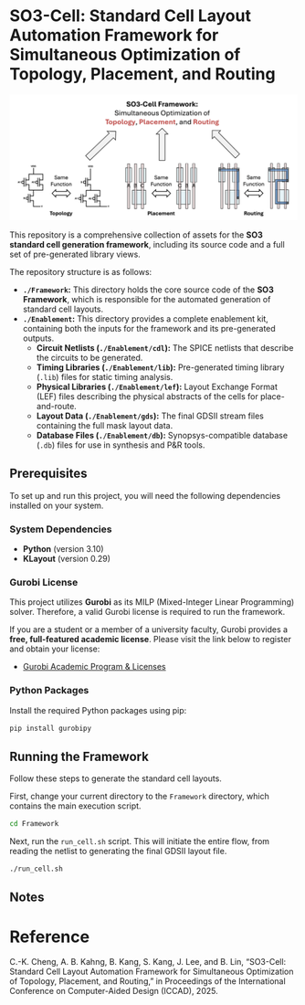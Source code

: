 # SO3-Cell: Standard Cell Layout Automation Framework for Simultaneous Optimization of Topology, Placement, and Routing

![SO3 Framework](./Framework.png)

This repository is a comprehensive collection of assets for the **SO3 standard cell generation framework**, including its source code and a full set of pre-generated library views.

The repository structure is as follows:

*   **`./Framework`:** This directory holds the core source code of the **SO3 Framework**, which is responsible for the automated generation of standard cell layouts.
*   **`./Enablement`:** This directory provides a complete enablement kit, containing both the inputs for the framework and its pre-generated outputs.
    *   **Circuit Netlists (`./Enablement/cdl`):** The SPICE netlists that describe the circuits to be generated.
    *   **Timing Libraries (`./Enablement/lib`):** Pre-generated timing library (`.lib`) files for static timing analysis.
    *   **Physical Libraries (`./Enablement/lef`):** Layout Exchange Format (LEF) files describing the physical abstracts of the cells for place-and-route.
    *   **Layout Data (`./Enablement/gds`):** The final GDSII stream files containing the full mask layout data.
    *   **Database Files (`./Enablement/db`):** Synopsys-compatible database (`.db`) files for use in synthesis and P&R tools.

## Prerequisites

To set up and run this project, you will need the following dependencies installed on your system.

### System Dependencies

*   **Python** (version 3.10)
*   **KLayout** (version 0.29)

### Gurobi License

This project utilizes **Gurobi** as its MILP (Mixed-Integer Linear Programming) solver. Therefore, a valid Gurobi license is required to run the framework.

If you are a student or a member of a university faculty, Gurobi provides a **free, full-featured academic license**. Please visit the link below to register and obtain your license:

*   [Gurobi Academic Program & Licenses](https://www.gurobi.com/academia/academic-program-and-licenses/)

### Python Packages

Install the required Python packages using pip:

```bash
pip install gurobipy
```

## Running the Framework

Follow these steps to generate the standard cell layouts.

First, change your current directory to the `Framework` directory, which contains the main execution script.

```bash
cd Framework
```

Next, run the `run_cell.sh` script. This will initiate the entire flow, from reading the netlist to generating the final GDSII layout file.

```bash
./run_cell.sh
```

## Notes


# Reference
C.-K. Cheng, A. B. Kahng, B. Kang, S. Kang, J. Lee, and B. Lin, “SO3-Cell: Standard Cell Layout Automation Framework for Simultaneous Optimization of Topology, Placement, and Routing,” in Proceedings of the International Conference on Computer-Aided Design (ICCAD), 2025. 
